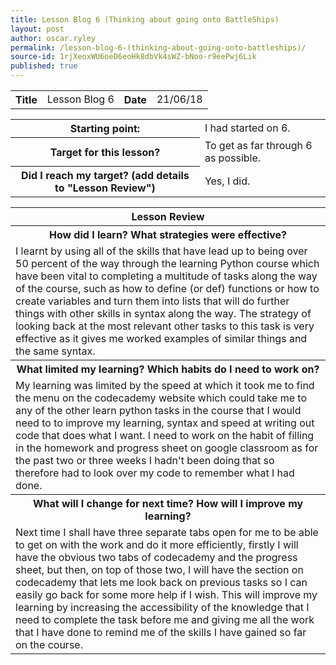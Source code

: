 ```yaml
---
title: Lesson Blog 6 (Thinking about going onto BattleShips)
layout: post
author: oscar.ryley
permalink: /lesson-blog-6-(thinking-about-going-onto-battleships)/
source-id: 1rjXeoxWU6oeD6eoHk8dbVk4sWZ-bNoo-r9eePwj6Lik
published: true
---
```

<table>
  <tr>
    <th>Title</th>
    <td>Lesson Blog 6</td>
    <th>Date</th>
    <td>21/06/18</td>
  </tr>
</table>


<table>
  <tr>
    <th>Starting point:</th>
    <td>I had started on 6.</td>
  </tr>
  <tr>
    <th>Target for this lesson?</th>
    <td>To get as far through 6 as possible.</td>
  </tr>
  <tr>
    <th>Did I reach my target? 
(add details to "Lesson Review")</td>
    <td> Yes, I did.</th>
  </tr>
</table>


<table>
  <tr>
    <th>Lesson Review</th>
  </tr>
  <tr>
    <th>How did I learn? What strategies were effective? </th>
  </tr>
  <tr>
    <td>I learnt by using all of the skills that have lead up to being over 50 percent of the way through the learning Python course which have been vital to completing a multitude of tasks along the way of the course, such as how to define (or def) functions or how to create variables and turn them into lists that will do further things with other skills in syntax along the way. The strategy of looking back at the most relevant other tasks to this task is very effective as it gives me worked examples of similar things and the same syntax.</td>
  </tr>
  <tr>
    <th>What limited my learning? Which habits do I need to work on? </th>
  </tr>
  <tr>
    <td>My learning was limited by the speed at which it took me to find the menu on the codecademy website which could take me to any of the other learn python tasks in the course that I would need to to improve my learning, syntax and speed at writing out code that does what I want. I need to work on the habit of filling in the homework and progress sheet on google classroom as for the past two or three weeks I hadn't been doing that so therefore had to look over my code to remember what I had done.</td>
  </tr>
  <tr>
    <th>What will I change for next time? How will I improve my learning?</th>
  </tr>
  <tr>
    <td>Next time I shall have three separate tabs open for me to be able to get on with the work and do it more efficiently, firstly I will have the obvious two tabs of codecademy and the progress sheet, but then, on top of those two, I will have the section on codecademy that lets me look back on previous tasks so I can easily go back for some more help if I wish. This will improve my learning by increasing the accessibility of the knowledge that I need to complete the task before me and giving me all the work that I have done to remind me of the skills I have gained so far on the course. </td>
  </tr>
</table>


